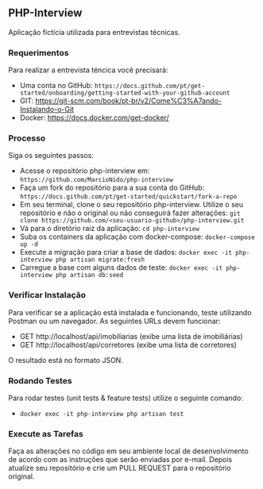 ## PHP-Interview

Aplicação fictícia utilizada para entrevistas técnicas.

### Requerimentos

Para realizar a entrevista téncica você precisará: 

- Uma conta no GitHub: `https://docs.github.com/pt/get-started/onboarding/getting-started-with-your-github-account`
- GIT: https://git-scm.com/book/pt-br/v2/Come%C3%A7ando-Instalando-o-Git
- Docker: https://docs.docker.com/get-docker/

### Processo

Siga os seguintes passos:

- Acesse o repositório php-interview em: `https://github.com/MarcioNido/php-interview`
- Faça um fork do repositório para a sua conta do GitHub: `https://docs.github.com/pt/get-started/quickstart/fork-a-repo`
- Em seu terminal, clone o seu repositório php-interview. Utilize o seu repositório e não o original ou não conseguirá fazer alterações: `git clone https://github.com/<seu-usuario-github>/php-interview.git`
- Vá para o diretório raiz da aplicação: `cd php-interview`
- Suba os containers da aplicação com docker-compose: `docker-compose up -d`
- Execute a migração para criar a base de dados: `docker exec -it php-interview php artisan migrate:fresh`
- Carregue a base com alguns dados de teste: `docker exec -it php-interview php artisan db:seed`

### Verificar Instalação

Para verificar se a aplicação está instalada e funcionando, teste utilizando Postman ou um navegador. As seguintes URLs devem funcionar:

- GET http://localhost/api/imobiliarias (exibe uma lista de imobiliárias)
- GET http://localhost/api/corretores (exibe uma lista de corretores)

O resultado está no formato JSON.

### Rodando Testes

Para rodar testes (unit tests & feature tests) utilize o seguinte comando:

- `docker exec -it php-interview php artisan test`

### Execute as Tarefas

Faça as alterações no código em seu ambiente local de desenvolvimento de acordo com as instruções que serão enviadas por e-mail. Depois atualize seu repositório e crie um PULL REQUEST para o repositório original. 
